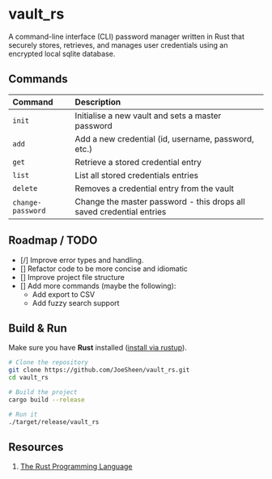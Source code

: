 # vault_rs

A command-line interface (CLI) password manager written in Rust that securely stores, retrieves, and manages user credentials using an encrypted local sqlite database.

## Commands

| Command           | Description                                                          |
| :---------------- | :------------------------------------------------------------------- |
| `init`            | Initialise a new vault and sets a master password                    |
| `add`             | Add a new credential (id, username, password, etc.)                  |
| `get`             | Retrieve a stored credential entry                                   |
| `list`            | List all stored credentials entries                                  |
| `delete`          | Removes a credential entry from the vault                            |
| `change-password` | Change the master password - this drops all saved credential entries |

## Roadmap / TODO

- [/] Improve error types and handling.
- [] Refactor code to be more concise and idiomatic
- [] Improve project file structure
- [] Add more commands (maybe the following):
  - Add export to CSV
  - Add fuzzy search support

## Build & Run

Make sure you have **Rust** installed ([install via rustup](https://rustup.rs)).

```bash
# Clone the repository
git clone https://github.com/JoeSheen/vault_rs.git
cd vault_rs

# Build the project
cargo build --release

# Run it
./target/release/vault_rs
```

## Resources

1. [The Rust Programming Language](https://doc.rust-lang.org/stable/book/)
